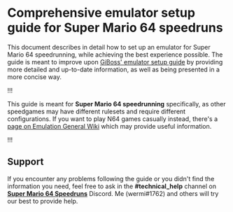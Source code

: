 # Comprehensive emulator setup guide for Super Mario 64 speedruns

This document describes in detail how to set up an emulator for Super Mario 64 speedrunning, while achieving the best experience possible. The guide is meant to improve upon [GiBoss' emulator setup guide](https://docs.google.com/document/d/1k02cyFMU2de1moy1NOUjX9M79I5N7tLEty7pSpenloE/edit?usp=sharing) by providing more detailed and up-to-date information, as well as being presented in a more concise way.

!!!

This guide is meant for **Super Mario 64 speedrunning** specifically, as other speedgames may have different rulesets and require different configurations. If you want to play N64 games casually instead, there's a [page on Emulation General Wiki](https://emulation.gametechwiki.com/index.php/Nintendo_64_emulators) which may provide useful information.

!!!

## Support

If you encounter any problems following the guide or you didn't find the information you need, feel free to ask in the **#technical_help** channel on [**Super Mario 64 Speedruns**](https://discord.gg/0Si1OtnB7Yp7QjUF) Discord. Me (wermi#1762) and others will try our best to provide help.
